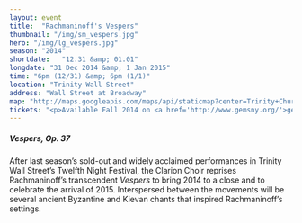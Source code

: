 ```yaml
---
layout: event
title:  "Rachmaninoff's Vespers"
thumbnail: "/img/sm_vespers.jpg"
hero: "/img/lg_vespers.jpg"
season: "2014"
shortdate:   "12.31 &amp; 01.01"
longdate: "31 Dec 2014 &amp; 1 Jan 2015"
time: "6pm (12/31) &amp; 6pm (1/1)"
location: "Trinity Wall Street"
address: "Wall Street at Broadway"
map: "http://maps.googleapis.com/maps/api/staticmap?center=Trinity+Church,+Trinity+Place,+New York,+NY&zoom=16&size=700x300&visual_refresh=true&maptype=roadmap&markers=color:green%7Clabel:A%7C40.707914,-74.012018&sensor=false"
tickets: "<p>Available Fall 2014 on <a href='http://www.gemsny.org/'>gemsny.org</a>.</p>"
---
```


##### Vespers, Op. 37

After last season’s sold-out and widely acclaimed performances in Trinity Wall Street’s Twelfth Night Festival, the Clarion Choir reprises Rachmaninoff’s transcendent *Vespers* to bring 2014 to a close and to celebrate the arrival of 2015.  Interspersed between the movements will be several ancient Byzantine and Kievan chants that inspired Rachmaninoff’s settings.
